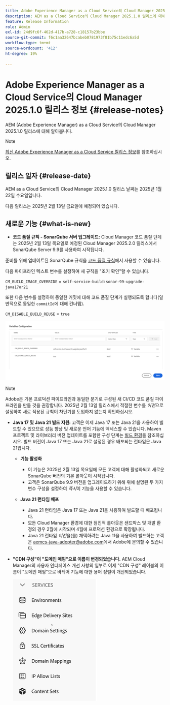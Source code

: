 ```yaml
---
title: Adobe Experience Manager as a Cloud Service의 Cloud Manager 2025.1.0 릴리스 정보
description: AEM as a Cloud Service의 Cloud Manager 2025.1.0 릴리스에 대해 알아봅니다.
feature: Release Information
role: Admin
exl-id: 24d9fc6f-462d-417b-a728-c18157b23bbe
source-git-commit: f6c1aa32647bcabeb0781973f81b75c11edc6a5d
workflow-type: tm+mt
source-wordcount: '412'
ht-degree: 19%

---
```


# Adobe Experience Manager as a Cloud Service의 Cloud Manager 2025.1.0 릴리스 정보 {#release-notes}

<!-- https://wiki.corp.adobe.com/pages/viewpage.action?pageId=3389843928 -->

AEM (Adobe Experience Manager) as a Cloud Service의 Cloud Manager 2025.1.0 릴리스에 대해 알아봅니다.

>[!NOTE]
>
>[최신 Adobe Experience Manager as a Cloud Service 릴리스 정보](/help/release-notes/release-notes-cloud/release-notes-current.md)를 참조하십시오.

## 릴리스 일자 {#release-date}

AEM as a Cloud Service의 Cloud Manager 2025.1.0 릴리스 날짜는 2025년 1월 22일 수요일입니다.

다음 릴리스는 2025년 2월 13일 금요일에 예정되어 있습니다.


## 새로운 기능 {#what-is-new}

* **코드 품질 규칙 - SonarQube 서버 업그레이드:** Cloud Manager 코드 품질 단계는 2025년 2월 13일 목요일로 예정된 Cloud Manager 2025.2.0 릴리스에서 SonarQube Server 9.9를 사용하여 시작됩니다.

준비를 위해 업데이트된 SonarQube 규칙을 [코드 품질 규칙](/help/implementing/cloud-manager/code-quality-testing.md#understanding-code-quality-rules)에서 사용할 수 있습니다.

다음 파이프라인 텍스트 변수를 설정하여 새 규칙을 &quot;조기 확인&quot;할 수 있습니다.

`CM_BUILD_IMAGE_OVERRIDE` = `self-service-build:sonar-99-upgrade-java17or21`

또한 다음 변수를 설정하여 동일한 커밋에 대해 코드 품질 단계가 실행되도록 합니다(일반적으로 동일한 `commitId`에 대해 건너뜀).

`CM_DISABLE_BUILD_REUSE` = `true`

![변수 구성 페이지](/help/implementing/cloud-manager/release-notes/assets/variables-config.png)

>[!NOTE]
>
>Adobe은 기본 프로덕션 파이프라인과 동일한 분기로 구성된 새 CI/CD 코드 품질 파이프라인을 만들 것을 권장합니다. 2025년 2월 13일 릴리스에서 적절한 변수를 *이전*&#x200B;으로 설정하여 새로 적용된 규칙이 차단기를 도입하지 않는지 확인하십시오.

* **Java 17 및 Java 21 빌드 지원:** 고객은 이제 Java 17 또는 Java 21을 사용하여 빌드할 수 있으므로 성능 향상 및 새로운 언어 기능에 액세스할 수 있습니다. Maven 프로젝트 및 라이브러리 버전 업데이트를 포함한 구성 단계는 [빌드 환경](/help/implementing/cloud-manager/getting-access-to-aem-in-cloud/build-environment-details.md)을 참조하십시오. 빌드 버전이 Java 17 또는 Java 21로 설정된 경우 배포되는 런타임은 Java 21입니다.

   * **기능 활성화**
      * 이 기능은 2025년 2월 13일 목요일에 모든 고객에 대해 활성화되고 새로운 SonarQube 버전의 기본 롤아웃이 시작됩니다.
      * 고객은 SonarQube 9.9 버전을 업그레이드하기 위해 위에 설명된 두 가지 변수 구성을 설정하여 *즉시*&#x200B;이 기능을 사용할 수 있습니다.

   * **Java 21 런타임 배포**
      * Java 21 런타임은 Java 17 또는 Java 21을 사용하여 빌드할 때 배포됩니다.
      * 모든 Cloud Manager 환경에 대한 점진적 롤아웃은 샌드박스 및 개발 환경의 경우 2월에 시작되며 4월에 프로덕션 환경으로 확장됩니다.
      * Java 21 런타임 *이전*&#x200B;을(를) 채택하려는 Java 11을 사용하여 빌드하는 고객은 [aemcs-java-adopter@adobe.com](mailto:aemcs-java-adopter@adobe.com)에서 Adobe에 문의할 수 있습니다.

* **&quot;CDN 구성&quot;이 &quot;도메인 매핑&quot;으로 이름이 변경되었습니다.** AEM Cloud Manager의 사용자 인터페이스 개선 사항의 일부로 이제 &quot;CDN 구성&quot; 레이블의 이름이 &quot;도메인 매핑&quot;으로 바뀌어 기능에 대한 용어 정렬이 개선되었습니다. <!-- CMGR-64738 -->

  ![&quot;CDN 구성&quot;이 사용자 인터페이스에서 &quot;도메인 매핑&quot;으로 이름이 변경됨](/help/implementing/cloud-manager/release-notes/assets/domain-mappings.png)


<!-- ## Early adoption program {#early-adoption}

Be a part of Cloud Manager's early adoption program and have a chance to test upcoming features. -->

<!-- ## Bug fixes -->




<!-- ## Known issues {#known-issues} -->
